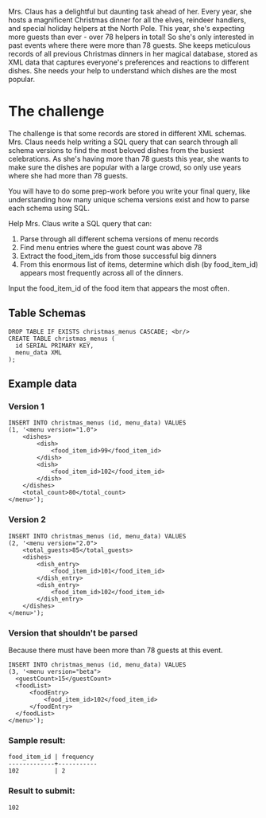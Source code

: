 Mrs. Claus has a delightful but daunting task ahead of her. Every year, she hosts a magnificent Christmas dinner for all the elves, reindeer handlers, and special holiday helpers at the North Pole. This year, she's expecting more guests than ever - over 78 helpers in total! So she's only interested in past events where there were more than 78 guests. She keeps meticulous records of all previous Christmas dinners in her magical database, stored as XML data that captures everyone's preferences and reactions to different dishes. She needs your help to understand which dishes are the most popular.

# The challenge

The challenge is that some records are stored in different XML schemas. Mrs. Claus needs help writing a SQL query that can search through all schema versions to find the most beloved dishes from the busiest celebrations. As she's having more than 78 guests this year, she wants to make sure the dishes are popular with a large crowd, so only use years where she had more than 78 guests.

You will have to do some prep-work before you write your final query, like understanding how many unique schema versions exist and how to parse each schema using SQL.

Help Mrs. Claus write a SQL query that can:

1. Parse through all different schema versions of menu records
2. Find menu entries where the guest count was above 78
3. Extract the food_item_ids from those successful big dinners
4. From this enormous list of items, determine which dish (by food_item_id) appears most frequently across all of the dinners.

Input the food_item_id of the food item that appears the most often.

## Table Schemas

```
DROP TABLE IF EXISTS christmas_menus CASCADE; <br/>
CREATE TABLE christmas_menus ( 
  id SERIAL PRIMARY KEY, 
  menu_data XML 
);
```

## Example data
### Version 1
```
INSERT INTO christmas_menus (id, menu_data) VALUES
(1, '<menu version="1.0">
    <dishes>
        <dish>
            <food_item_id>99</food_item_id>
        </dish>
        <dish>
            <food_item_id>102</food_item_id>
        </dish>
    </dishes>
    <total_count>80</total_count>
</menu>');
```

### Version 2
```
INSERT INTO christmas_menus (id, menu_data) VALUES
(2, '<menu version="2.0">
    <total_guests>85</total_guests>
    <dishes>
        <dish_entry>
            <food_item_id>101</food_item_id>
        </dish_entry>
        <dish_entry>
            <food_item_id>102</food_item_id>
        </dish_entry>
    </dishes>
</menu>');
```
### Version that shouldn't be parsed
Because there must have been more than 78 guests at this event.

```
INSERT INTO christmas_menus (id, menu_data) VALUES
(3, '<menu version="beta">
  <guestCount>15</guestCount>
  <foodList>
      <foodEntry>
          <food_item_id>102</food_item_id>
      </foodEntry>
  </foodList>
</menu>');
```
### Sample result:
```
food_item_id | frequency
-------------+-----------
102          | 2
```
### Result to submit:
```
102
```
